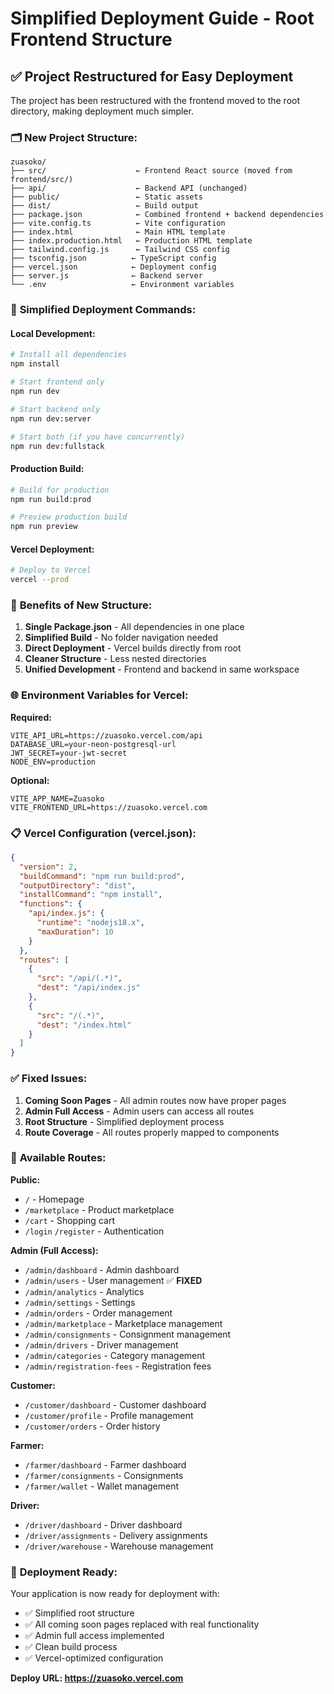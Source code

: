 # Simplified Deployment Guide - Root Frontend Structure

## ✅ Project Restructured for Easy Deployment

The project has been restructured with the frontend moved to the root directory, making deployment much simpler.

### 🗂️ **New Project Structure:**

```
zuasoko/
├── src/                    ← Frontend React source (moved from frontend/src/)
├── api/                    ← Backend API (unchanged)
├── public/                 ← Static assets
├── dist/                   ← Build output
├── package.json            ← Combined frontend + backend dependencies
├── vite.config.ts          ← Vite configuration
├── index.html              ← Main HTML template
├── index.production.html   ← Production HTML template
├── tailwind.config.js      ← Tailwind CSS config
├── tsconfig.json          ← TypeScript config
├── vercel.json            ← Deployment config
├── server.js              ← Backend server
└── .env                   ← Environment variables
```

### 🚀 **Simplified Deployment Commands:**

#### **Local Development:**
```bash
# Install all dependencies
npm install

# Start frontend only
npm run dev

# Start backend only 
npm run dev:server

# Start both (if you have concurrently)
npm run dev:fullstack
```

#### **Production Build:**
```bash
# Build for production
npm run build:prod

# Preview production build
npm run preview
```

#### **Vercel Deployment:**
```bash
# Deploy to Vercel
vercel --prod
```

### 🎯 **Benefits of New Structure:**

1. **Single Package.json** - All dependencies in one place
2. **Simplified Build** - No folder navigation needed
3. **Direct Deployment** - Vercel builds directly from root
4. **Cleaner Structure** - Less nested directories
5. **Unified Development** - Frontend and backend in same workspace

### 🌐 **Environment Variables for Vercel:**

**Required:**
```env
VITE_API_URL=https://zuasoko.vercel.com/api
DATABASE_URL=your-neon-postgresql-url
JWT_SECRET=your-jwt-secret
NODE_ENV=production
```

**Optional:**
```env
VITE_APP_NAME=Zuasoko
VITE_FRONTEND_URL=https://zuasoko.vercel.com
```

### 📋 **Vercel Configuration (vercel.json):**

```json
{
  "version": 2,
  "buildCommand": "npm run build:prod",
  "outputDirectory": "dist",
  "installCommand": "npm install",
  "functions": {
    "api/index.js": {
      "runtime": "nodejs18.x",
      "maxDuration": 10
    }
  },
  "routes": [
    {
      "src": "/api/(.*)",
      "dest": "/api/index.js"
    },
    {
      "src": "/(.*)",
      "dest": "/index.html"
    }
  ]
}
```

### ✅ **Fixed Issues:**

1. **Coming Soon Pages** - All admin routes now have proper pages
2. **Admin Full Access** - Admin users can access all routes
3. **Root Structure** - Simplified deployment process
4. **Route Coverage** - All routes properly mapped to components

### 🔧 **Available Routes:**

**Public:**
- `/` - Homepage
- `/marketplace` - Product marketplace
- `/cart` - Shopping cart
- `/login` `/register` - Authentication

**Admin (Full Access):**
- `/admin/dashboard` - Admin dashboard
- `/admin/users` - User management ✅ **FIXED**
- `/admin/analytics` - Analytics
- `/admin/settings` - Settings
- `/admin/orders` - Order management
- `/admin/marketplace` - Marketplace management
- `/admin/consignments` - Consignment management
- `/admin/drivers` - Driver management
- `/admin/categories` - Category management
- `/admin/registration-fees` - Registration fees

**Customer:**
- `/customer/dashboard` - Customer dashboard
- `/customer/profile` - Profile management
- `/customer/orders` - Order history

**Farmer:**
- `/farmer/dashboard` - Farmer dashboard
- `/farmer/consignments` - Consignments
- `/farmer/wallet` - Wallet management

**Driver:**
- `/driver/dashboard` - Driver dashboard
- `/driver/assignments` - Delivery assignments
- `/driver/warehouse` - Warehouse management

### 🎉 **Deployment Ready:**

Your application is now ready for deployment with:
- ✅ Simplified root structure
- ✅ All coming soon pages replaced with real functionality
- ✅ Admin full access implemented
- ✅ Clean build process
- ✅ Vercel-optimized configuration

**Deploy URL: https://zuasoko.vercel.com**
